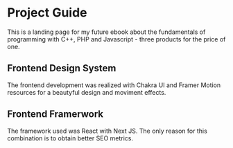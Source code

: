 <h1>Project Guide</h1>
This is a landing page for my future ebook about the fundamentals of programming with C++, PHP and Javascript - three products for the price of one.

<h2>Frontend Design System</h2>
The frontend development was realized with Chakra UI and Framer Motion resources for a beautyful design and moviment effects. 

<h2>Frontend Framerwork</h2>
The framework used was React with Next JS. The only reason for this combination is to obtain better SEO metrics.


